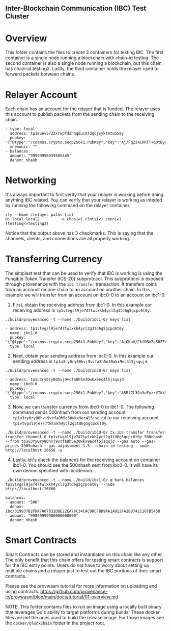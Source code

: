 ## Inter-Blockchain Communication (IBC) Test Cluster
# Overview

This folder contains the files to create 3 containers for testing IBC. The first container
is a single node running a blockchain with chain-id testing. The second container is also a
single node running a blockchain, but this chain has chain-id testing2. Lastly, the third container
holds the relayer used to forward packets between chains.

# Relayer Account

Each chain has an account for the relayer that is funded. The relayer uses this account
to publish packets from the sending chain to the receiving chain.

```
- type: local
  address: tp18uev5722xrwpfd2hnqducmt3qdjsyktmtw558y
  pubkey: '{"@type":"/cosmos.crypto.secp256k1.PubKey","key":"Aj/FqZi4LKRTT+q0tByQsqk27uIMO9nf1UnkTyUaQRV5"}'
  mnemonic: ""
- balances:
  amount: "99999998039505445"
  denom: nhash
```

# Networking

It's always important to first verify that your relayer is working before doing anything
IBC related. You can verify that your relayer is working as inteded by running the following
command on the relayer container.

```
rly --home /relayer paths list
0: local_local2         -> chns(✔) clnts(✔) conn(✔) (testing<>testing2)
```

Notice that the output above has 3 checkmarks. This is saying that the channels, clients,
and connections are all properly working.

# Transferring Currency

The simplest test that can be used to verify that IBC is working is using the Fungible Token
Transfer (ICS-20) subprotocol. This subprotocol is exposed through provenance with the `ibc-transfer`
transaction. It transfers coins from an account on one chain to an account on another chain.
In this example we will transfer from an account on ibc0-0 to an account on ibc1-0.

1. First, obtain the receiving address from ibc1-0. In this example our receiving address is
`tp1vtvgsl9je747twlxkh4ycl2g3td6g5gcpc6t0y`.

```
./build/provenanced -t --home ./build/ibc1-0/ keys list

- address: tp1vtvgsl9je747twlxkh4ycl2g3td6g5gcpc6t0y
  name: ibc1-0
  pubkey: '{"@type":"/cosmos.crypto.secp256k1.PubKey","key":"AjOKuV/CkfDBmZgSHZFrCN2PXz68ZyUssvBiWfe4A/ut"}'
  type: local
```

2. Next, obtain your sending address from ibc0-0. In this example our sending address is
`tp1u3ry0ry80hvj9vcfa8h5e30wkx9ec4l5jsqujd`.

```
./build/provenanced -t --home ./build/ibc0-0/ keys list

- address: tp1u3ry0ry80hvj9vcfa8h5e30wkx9ec4l5jsqujd
  name: ibc0-0
  pubkey: '{"@type":"/cosmos.crypto.secp256k1.PubKey","key":"A5RlZL3Gn3uEyzrVIkk9nyDV5LxJeUqPF/kOQmGX6nnQ"}'
  type: local
```

3. Now, we can transfer currency from ibc0-0 to ibc1-0. The following command sends 500nhash from our
sending account `tp1u3ry0ry80hvj9vcfa8h5e30wkx9ec4l5jsqujd` to our receiving account
`tp1vtvgsl9je747twlxkh4ycl2g3td6g5gcpc6t0y`.

```
./build/provenanced -t --home ./build/ibc0-0/ tx ibc-transfer transfer transfer channel-0 tp1vtvgsl9je747twlxkh4ycl2g3td6g5gcpc6t0y 500nhash --from tp1u3ry0ry80hvj9vcfa8h5e30wkx9ec4l5jsqujd --gas auto --gas-prices 1905nhash --gas-adjustment 1.5 --chain-id testing --node http://localhost:26656 -y
```

4. Lastly, let's check the balances for the receiving account on container ibc1-0. You should see the 500nhash sent
from ibc0-0. It will have its own denom specified with ibc/denom...

```
./build/provenanced -t --home ./build/ibc1-0/ q bank balances tp1vtvgsl9je747twlxkh4ycl2g3td6g5gcpc6t0y --node http://localhost:26660

balances:
- amount: "500"
  denom: ibc/319937B2FDA7A07031DBE22EA76C34CAC9DCFBD9AA1A922FA2B87421107B545D
- amount: "99899999900000000000"
  denom: nhash
```

# Smart Contracts

Smart Contracts can be stored and instantiated on this chain like any other. The only benefit
that this chain offers for testing smart contracts is support for the IBC entry points. Users
do not have to worry about setting up multiple chains and a relayer just to test out the IBC
portions of their smart contracts.

Please see the provwasm tutorial for more information on uploading and using contracts.
https://github.com/provenance-io/provwasm/blob/main/docs/tutorial/01-overview.md


NOTE: This folder contains files to run an image using a locally built binary 
that leverages Go's ability to target platforms during builds.  These docker
files are _not_ the ones used to build the release image.  For those images
see the `docker/blockchain` folder in the project root.

